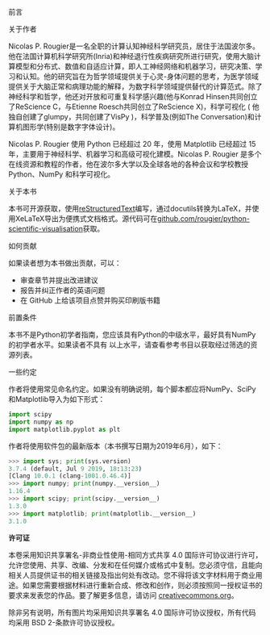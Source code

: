 前言



关于作者

Nicolas P. Rougier是一名全职的计算认知神经科学研究员，居住于法国波尔多。他在法国计算机科学研究所(Inria)和神经退行性疾病研究所进行研究，使用大脑计算模型和分布式、数值和自适应计算，即人工神经网络和机器学习，研究决策、学习和认知。他的研究旨在为哲学领域提供关于心灵-身体问题的思考，为医学领域提供关于大脑正常和病理功能的解释，为数字科学领域提供替代的计算范式。除了神经科学和哲学，他还对开放和可重复科学感兴趣(他与Konrad Hinsen共同创立了ReScience C，与Etienne Roesch共同创立了ReScience X)，科学可视化 ( 他独自创建了glumpy，共同创建了VisPy )，科学普及(例如The Conversation)和计算机图形学(特别是数字字体设计)。





Nicolas P. Rougier 使用 Python 已经超过 20 年，使用 Matplotlib 已经超过 15 年，主要用于神经科学、机器学习和高级可视化建模。Nicolas P. Rougier 是多个在线资源和教程的作者，他在波尔多大学以及全球各地的各种会议和学校教授 Python、NumPy 和科学可视化。





关于本书

本书可开源获取，使用[reStructuredText](github.com/rougier/python-scientific-visualisation)编写，通过docutils转换为LaTeX，并使用XeLaTeX导出为便携式文档格式。源代码可在[github.com/rougier/python-scientific-visualisation](github.com/rougier/python-scientific-visualisation)获取。



如何贡献

如果读者想为本书做出贡献，可以：

- 审查章节并提出改进建议
- 报告并纠正作者的英语问题
- 在 GitHub 上给该项目点赞并购买印刷版书籍



前置条件

本书不是Python初学者指南，您应该具有Python的中级水平，最好具有NumPy的初学者水平。如果读者不具有	以上水平，请查看参考书目以获取经过筛选的资源列表。



一些约定

作者将使用常见命名约定。如果没有明确说明，每个脚本都应将NumPy、SciPy和Matplotlib导入为如下形式：

```py
import scipy
import numpy as np
import matplotlib.pyplot as plt
```

作者将使用软件包的最新版本（本书撰写日期为2019年6月），如下：

```python
>>> import sys; print(sys.version)
3.7.4 (default, Jul 9 2019, 18:13:23)
[Clang 10.0.1 (clang-1001.0.46.4)]
>>> import numpy; print(numpy.__version__)
1.16.4
>>> import scipy; print(scipy.__version__)
1.3.0
>>> import matplotlib; print(matplotlib.__version__)
3.1.0
```



**许可证**

本卷采用知识共享署名-非商业性使用-相同方式共享 4.0 国际许可协议进行许可，允许您使用、共享、改编、分发和在任何媒介或格式中复制。您必须守信，且能向相关人员提供证书的相关链接及指出何处有改动。您不得将该文字材料用于商业用途。如果您需要根据材料进行重新合成、修改和创作，则必须按照同一授权证书的要求来发表您的作品。要了解更多信息，请访问 [creativecommons.org](creativecommons.org)。



除非另有说明，所有图片均采用知识共享署名 4.0 国际许可协议授权，所有代码均采用 BSD 2-条款许可协议授权。
